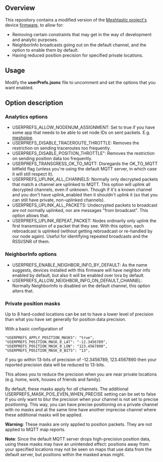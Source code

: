 ## Overview

This repository contains a modified version of the [Meshtastic project's](https://meshtastic.org/) device [firmware](https://github.com/meshtastic/firmware), to allow for:

- Removing certain constraints that may get in the way of development and analytic purposes.
- NeighborInfo broadcasts going out on the default channel, and the option to enable them by default.
- Having reduced position precision for specified private locations.


## Usage

Modify the **userPrefs.jsonc** file to uncomment and set the options that you want enabled.


## Option description

### Analytics options

* USERPREFS_ALLOW_NODENUM_ASSIGNMENT: Set to true if you have some app that needs to be able to set node IDs on sent packets. E.g. [meshpipe](https://github.com/armooo/meshpipe).
* USERPREFS_DISABLE_TRACEROUTE_THROTTLE: Removes the restriction on sending traceroutes too frequently.
* USERPREFS_DISABLE_POSITION_THROTTLE": Removes the restriction on sending position data too frequently.
* USERPREFS_TRANSGRESS_OK_TO_MQTT: Disregards the OK_TO_MQTT bitfield flag (unless you're using the default MQTT server, in which case it will still respect it).
* USERPREFS_UPLINK_ALL_CHANNELS: Normally only decrypted packets that match a channel are uplinked to MQTT. This option will uplink all decrypted channels, even if unknown. Though if it's a known channel and you don't have uplink_enabled then it shouldn't uplink it (so that you can still have private, non-uplinked channels).
* USERPREFS_UPLINK_ALL_PACKETS: Undecrypted packets to broadcast are not normally uplinked, nor are messages "from broadcast". This option allows that.
* USERPREFS_UPLINK_REPEAT_PACKET: Nodes ordinarily only uplink the first transmission of a packet that they see. With this option, each rebroadcast is uplinked (without getting rebroadcast or re-handled by our node again). Useful for identifying repeated broadcasts and the RSSI/SNR of them.

### NeighborInfo options

* USERPREFS_ENABLE_NEIGHBOR_INFO_BY_DEFAULT: As the name suggests, devices installed with this firmware will have neighbor info enabled by default, but also it will be enabled over lora by default.
* USERPREFS_ALLOW_NEIGHBOR_INFO_ON_DEFAULT_CHANNEL: Normally NeighborInfo is disabled on the default channel, this option alters that.

### Private position masks

Up to 8 hard-coded locations can be set to have a lower level of precision than what you have set generally for position data precision.

With a basic configuration of
```
"USERPREFS_APPLY_POSITION_MASKS": "true",
"USERPREFS_POSITION_MASK_0_LAT": "-12.3456789",
"USERPREFS_POSITION_MASK_0_LON": "123.4567890",
"USERPREFS_POSITION_MASK_0_BITS": "13",
```

if you go within 13-bits of precision of -12.3456789, 123.4567890 then your reported precision data will be reduced to 13-bits.

This allows you to reduce the precision when you are near private locations (e.g. home, work, houses of friends and family).

By default, these masks apply for *all* channels. The additional USERPREFS_MASK_POS_EVEN_WHEN_PRECISE setting can be set to false if you only want to blur the precision when your channel is not set to precise positioning. This way, you can have precise positioning on a private channel with no masks and at the same time have another imprecise channel where these additional masks will be applied.


**Warning**: These masks are only applied to position packets. They are not applied to MQTT map reports.

**Note**: Since the default MQTT server drops high-precision position data, using these masks may have an unintended effect: positions away from your specified locations may not be seen on maps that use data from the default server, but positions within the masked areas might.






